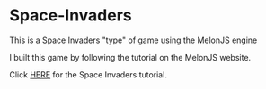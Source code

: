 # Space-Invaders

This is a Space Invaders "type" of game using the MelonJS engine

I built this game by following the tutorial on the MelonJS website.

Click [HERE](http://melonjs.github.io/tutorial-space-invaders/) for the Space Invaders tutorial.
